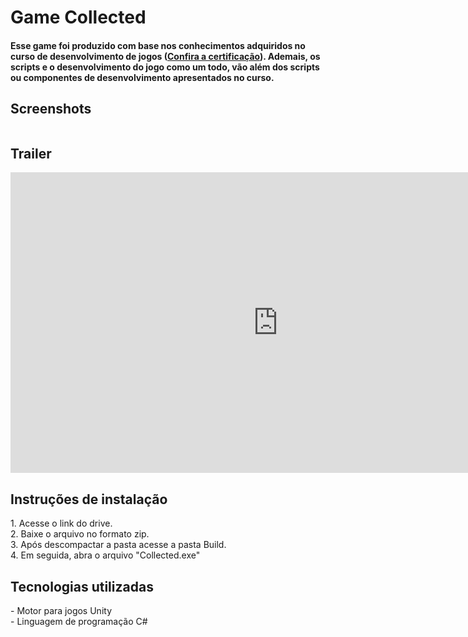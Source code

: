 <h1>Game Collected</h1>
<h4>Esse game foi produzido com base nos conhecimentos adquiridos no curso de desenvolvimento de jogos (<a href="">Confira a certificação</a>). Ademais, os scripts e o desenvolvimento do jogo como um todo, vão além dos scripts ou componentes de desenvolvimento apresentados no curso.<h4>
<h2>Screenshots</h2>
<img href="https://user-images.githubusercontent.com/58925056/140992698-2df61e63-12e3-44dd-ac7c-b0bdb1ed6287.png"></br>
<img href="https://user-images.githubusercontent.com/58925056/140992871-61e64136-8113-4864-9491-6feea3d441b1.png"></br>
<img href="https://user-images.githubusercontent.com/58925056/140992871-61e64136-8113-4864-9491-6feea3d441b1.png">
<h2>Trailer</h2>
<iframe width="855" height="481" src="https://www.youtube.com/embed/f0XTZgmNBds" title="YouTube video player" frameborder="0" allow="accelerometer; autoplay; clipboard-write; encrypted-media; gyroscope; picture-in-picture" allowfullscreen></iframe>

<h2>Instruções de instalação</h2>
1. Acesse o link do drive. <br>
2. Baixe o arquivo no formato zip. <br>
3. Após descompactar a pasta acesse a pasta Build. <br>
4. Em seguida, abra o arquivo "Collected.exe"

<h2>Tecnologias utilizadas</h2>
- Motor para jogos Unity </br>
- Linguagem de programação C#
<img href="https://user-images.githubusercontent.com/58925056/141160713-428950d8-cdb7-4d6a-901e-b684fa1dff70.jpg" width=500px>
<img href="https://user-images.githubusercontent.com/58925056/141160548-e56d14b7-4dc9-486e-904f-3c3d5f15f86f.png" width=500px>

